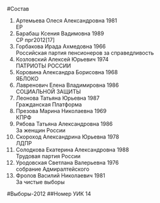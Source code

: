 #Состав
1. Артемьева Олеся Александровна 1981   
    ЕР
2. Барабаш Ксения Вадимовна 1989   
    СР
    прг2012[17]
3. Горбакова Ирада Ахмедовна 1966   
    Российская партия пенсионеров за справедливость
4. Козловский Алексей Юрьевич 1974   
    ПАТРИОТЫ РОССИИ
5. Коровина Александра Борисовна 1968   
    ЯБЛОКО
6. Лавренович Елена Владимировна 1986   
    СОЦИАЛЬНОЙ ЗАЩИТЫ
7. Леонова Татьяна Юрьевна 1987   
    Гражданская Платформа
8. Презова Марина Николаевна 1969   
    КПРФ
9. Рябова Татьяна Александровна 1986   
    За женщин России
10. Скороход Александрина Юрьевна 1978   
    ЛДПР
11. Солодкова Екатерина Александровна 1988   
    Трудовая партия России
12. Уродовская Светлана Валерьевна 1976   
    собрание Адмиралтейского
13. Фролов Василий Николаевич 1981   
    За чистые выборы

#Выборы-2012
##Номер УИК
14